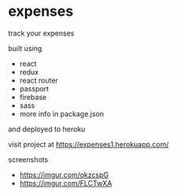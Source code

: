 # expenses
track your expenses

built using
- react
- redux
- react router
- passport
- firebase
- sass
- more info in package.json

and deployed to heroku

visit project at https://expenses1.herokuapp.com/

screenshots 
- https://imgur.com/okzcspG
- https://imgur.com/FLCTwXA

